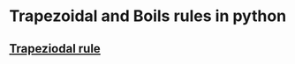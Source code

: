 # Trapezoidal and Boils rules in python

## [Trapeziodal rule](https://en.wikipedia.org/wiki/Trapezoidal_rule)